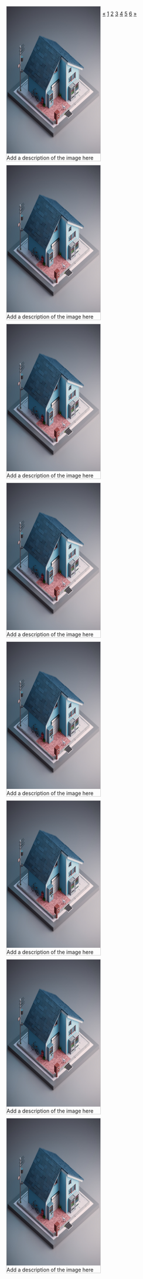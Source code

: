 <html>
<head>
<style>
div.gallery {
  margin: 5px;
  border: 1px solid #ccc;
  float: left;
  width: 256px;
}

div.gallery:hover {
  border: 1px solid #777;
}

div.gallery img {
  width: 100%;
  height: auto;
}

div.desc {
  padding: 15px;
  text-align: center;
}
  
.center {
  text-align: center;
}

.pagination {
  display: inline-block;
}

.pagination a {
  color: black;
  float: left;
  padding: 8px 16px;
  text-decoration: none;
  transition: background-color .3s;
  border: 1px solid #ddd;
  margin: 0 4px;
}

.pagination a.active {
  background-color: #4CAF50;
  color: white;
  border: 1px solid #4CAF50;
}

.pagination a:hover:not(.active) {background-color: #ddd;}
  
</style>
</head>
<body>
<div class="gallery">
  <a target="_blank" href="house1.jpg">
    <img src="house1.jpg" alt="Cinque Terre" width="600" height="400">
  </a>
  <div class="desc">Add a description of the image here</div>
</div>

<div class="gallery">
  <a target="_blank" href="house1.jpg">
    <img src="house1.jpg" alt="Forest" width="600" height="400">
  </a>
  <div class="desc">Add a description of the image here</div>
</div>

<div class="gallery">
  <a target="_blank" href="house1.jpg">
    <img src="house1.jpg" alt="Northern Lights" width="600" height="400">
  </a>
  <div class="desc">Add a description of the image here</div>
</div>

<div class="gallery">
  <a target="_blank" href="house1.jpg">
    <img src="house1.jpg" alt="Mountains" width="600" height="400">
  </a>
  <div class="desc">Add a description of the image here</div>
</div>
<div class="gallery">
  <a target="_blank" href="house1.jpg">
    <img src="house1.jpg" alt="Mountains" width="600" height="400">
  </a>
  <div class="desc">Add a description of the image here</div>
</div>
<div class="gallery">
  <a target="_blank" href="house1.jpg">
    <img src="house1.jpg" alt="Mountains" width="600" height="400">
  </a>
  <div class="desc">Add a description of the image here</div>
</div>
<div class="gallery">
  <a target="_blank" href="house1.jpg">
    <img src="house1.jpg" alt="Mountains" width="600" height="400">
  </a>
  <div class="desc">Add a description of the image here</div>
</div>
<div class="gallery">
  <a target="_blank" href="house1.jpg">
    <img src="house1.jpg" alt="Mountains" width="600" height="400">
  </a>
  <div class="desc">Add a description of the image here</div>
</div>  
<br>
  
  <div class="center">
  <div class="pagination">
  <a href="#">&laquo;</a>
  <a href="#">1</a>
  <a href="#" class="active">2</a>
  <a href="#">3</a>
  <a href="#">4</a>
  <a href="#">5</a>
  <a href="#">6</a>
  <a href="#">&raquo;</a>
  </div>
</div>
</body>
  <br>
</html>
<br>
